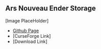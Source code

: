 ## Ars Nouveau Ender Storage
[Image PlaceHolder]

- [Github Page](https://github.com/Moonwolf287/ArsEnderStorage)
- [CurseForge Link]
- [Download Link]
